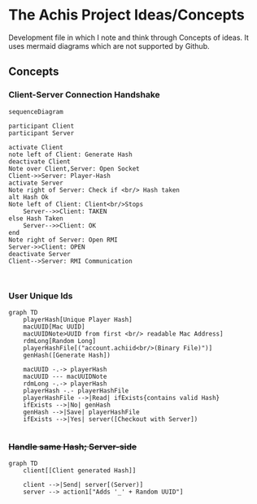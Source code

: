 # The Achis Project Ideas/Concepts
Development file in which I note and think through Concepts of ideas.
It uses mermaid diagrams which are not supported by Github.
## Concepts

### Client-Server Connection Handshake

```mermaid
sequenceDiagram

participant Client
participant Server

activate Client
note left of Client: Generate Hash
deactivate Client
Note over Client,Server: Open Socket
Client->>Server: Player-Hash
activate Server
Note right of Server: Check if <br/> Hash taken
alt Hash Ok
Note left of Client: Client<br/>Stops
    Server-->>Client: TAKEN
else Hash Taken
    Server-->>Client: OK
end
Note right of Server: Open RMI
Server->>Client: OPEN
deactivate Server
Client-->Server: RMI Communication



```





### User Unique Ids

```mermaid
graph TD
	playerHash[Unique Player Hash]
	macUUID[Mac UUID]
	macUUIDNote>UUID from first <br/> readable Mac Address]
	rdmLong[Random Long]
	playerHashFile[("account.achiid<br/>(Binary File)")]
	genHash([Generate Hash])
	
	macUUID -.-> playerHash
    macUUID --- macUUIDNote 
	rdmLong -.-> playerHash
	playerHash -.- playerHashFile
	playerHashFile -->|Read| ifExists{contains valid Hash}
	ifExists -->|No| genHash
	genHash -->|Save| playerHashFile
	ifExists -->|Yes| server([Checkout with Server])
	

```

### ~~Handle same Hash; Server-side~~

```mermaid
graph TD
	client[[Client generated Hash]]
	
	client -->|Send| server[(Server)]
	server --> action1["Adds '_' + Random UUID"]
```
